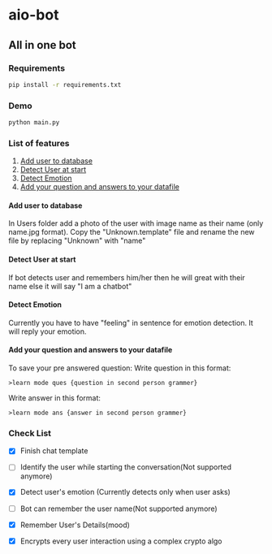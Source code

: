 # aio-bot

## All in one bot

### Requirements

```sh
pip install -r requirements.txt
```
### Demo

```sh
python main.py
```
### List of features
1. [Add user to database](#add-user-to-database)
2. [Detect User at start](#detect-user-at-start)
3. [Detect Emotion](#detect-emotion)
4. [Add your question and answers to your datafile](#add-your-question-and-answers-to-your-datafile)

#### Add user to database
In Users folder add a photo of the user with image name as their name (only name.jpg format).
Copy the "Unknown.template" file and rename the new file by replacing "Unknown" with "name"

#### Detect User at start
If bot detects user and remembers him/her then he will great with their name else it will say "I am a chatbot"

#### Detect Emotion
Currently you have to have "feeling" in sentence for emotion detection.
It will reply your emotion.

#### Add your question and answers to your datafile
To save your pre answered question:
Write question in this format:
```
>learn mode ques {question in second person grammer}
```
Write answer in this format:
```
>learn mode ans {answer in second person grammer}
```

### Check List
- [x] Finish chat template
- [ ] Identify the user while starting the conversation(Not supported anymore)
- [X] Detect user's emotion (Currently detects only when user asks)
- [ ] Bot can remember the user name(Not supported anymore)
- [x] Remember User's Details(mood)
- [X] Encrypts every user interaction using a complex crypto algo

